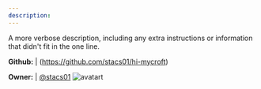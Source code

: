 ```yaml
---
description: 
---
```

A more verbose description, including any extra instructions or
information that didn't fit in the one line.

**Github:** | (https://github.com/stacs01/hi-mycroft)

**Owner:** | [@stacs01](https://github.com/stacs01) ![avatart](https://avatars2.githubusercontent.com/u/28822973?v=4)

